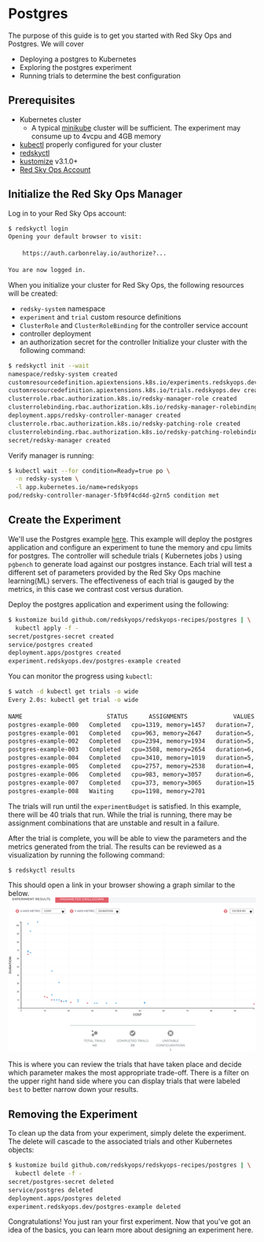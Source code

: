 # Postgres

The purpose of this guide is to get you started with Red Sky Ops and Postgres.
We will cover
- Deploying a postgres to Kubernetes
- Exploring the postgres experiment
- Running trials to determine the best configuration

## Prerequisites

- Kubernetes cluster
  - A typical [minikube][minikube] cluster will be sufficient. The experiment may consume up to 4vcpu and 4GB memory
- [kubectl][kubectl] properly configured for your cluster
- [redskyctl][redskyctl]
- [kustomize][kustomize] v3.1.0+
- [Red Sky Ops Account][rso account]

## Initialize the Red Sky Ops Manager

Log in to your Red Sky Ops account:
```sh
$ redskyctl login
Opening your default browser to visit:

	https://auth.carbonrelay.io/authorize?...

You are now logged in.
```

When you initialize your cluster for Red Sky Ops, the following resources will be created:
- `redsky-system` namespace
- `experiment` and `trial` custom resource definitions
- `ClusterRole` and `ClusterRoleBinding` for the controller service account
- controller deployment
- an authorization secret for the controller
Initialize your cluster with the following command:

```sh
$ redskyctl init --wait
namespace/redsky-system created
customresourcedefinition.apiextensions.k8s.io/experiments.redskyops.dev created
customresourcedefinition.apiextensions.k8s.io/trials.redskyops.dev created
clusterrole.rbac.authorization.k8s.io/redsky-manager-role created
clusterrolebinding.rbac.authorization.k8s.io/redsky-manager-rolebinding created
deployment.apps/redsky-controller-manager created
clusterrole.rbac.authorization.k8s.io/redsky-patching-role created
clusterrolebinding.rbac.authorization.k8s.io/redsky-patching-rolebinding created
secret/redsky-manager created
```

Verify manager is running:

```sh
$ kubectl wait --for condition=Ready=true po \
  -n redsky-system \
  -l app.kubernetes.io/name=redskyops
pod/redsky-controller-manager-5fb9f4cd4d-g2rn5 condition met
```

## Create the Experiment

We'll use the Postgres example [here][postgres-example].
This example will deploy the postgres application and configure an experiment to tune the memory and cpu limits for postgres.
The controller will schedule trials ( Kubernetes jobs ) using `pgbench` to generate load against our postgres instance.
Each trial will test a different set of parameters provided by the Red Sky Ops machine learning(ML) servers.
The effectiveness of each trial is gauged by the metrics, in this case we contrast cost versus duration.

Deploy the postgres application and experiment using the following:
```sh
$ kustomize build github.com/redskyops/redskyops-recipes/postgres | \
  kubectl apply -f -
secret/postgres-secret created
service/postgres created
deployment.apps/postgres created
experiment.redskyops.dev/postgres-example created
```

You can monitor the progress using `kubectl`:

```sh
$ watch -d kubectl get trials -o wide
Every 2.0s: kubectl get trial -o wide

NAME                        STATUS      ASSIGNMENTS             VALUES
postgres-example-000   Completed   cpu=1319, memory=1457   duration=7, cost=33
postgres-example-001   Completed   cpu=963, memory=2647    duration=5, cost=29
postgres-example-002   Completed   cpu=2394, memory=1934   duration=5, cost=58
postgres-example-003   Completed   cpu=3508, memory=2654   duration=6, cost=85
postgres-example-004   Completed   cpu=3410, memory=1019   duration=5, cost=78
postgres-example-005   Completed   cpu=2757, memory=2538   duration=4, cost=68
postgres-example-006   Completed   cpu=983, memory=3057    duration=6, cost=30
postgres-example-007   Completed   cpu=373, memory=3065    duration=15, cost=17
postgres-example-008   Waiting     cpu=1198, memory=2701
```

The trials will run until the `experimentBudget` is satisfied. In this example, there will be 40 trials that run.
While the trial is running, there may be assignment combinations that are unstable and result in a failure.

After the trial is complete, you will be able to view the parameters and the metrics generated from the trial.
The results can be reviewed as a visualization by running the following command:

```sh
$ redskyctl results
```

This should open a link in your browser showing a graph similar to the below.
![redskyctl results](redskyresults.png)

This is where you can review the trials that have taken place and decide which parameter makes the most appropriate trade-off.
There is a filter on the upper right hand side where you can display trials that were labeled `best` to better narrow down your results.

## Removing the Experiment

To clean up the data from your experiment, simply delete the experiment. The delete will cascade to the associated trials and other Kubernetes objects:

```sh
$ kustomize build github.com/redskyops/redskyops-recipes/postgres | \
  kubectl delete -f -
secret/postgres-secret deleted
service/postgres deleted
deployment.apps/postgres deleted
experiment.redskyops.dev/postgres-example deleted
```

Congratulations! You just ran your first experiment.
Now that you've got an idea of the basics, you can learn more about designing an experiment here.

[redskyctl]: https://github.com/redskyops/redskyops-controller/releases/latest
[kustomize]: https://github.com/kubernetes-sigs/kustomize/releases/
[minikube]: https://kubernetes.io/docs/setup/learning-environment/minikube/
[kubectl]: https://kubernetes.io/docs/tasks/tools/install-kubectl/

[postgres-example]: https://github.com/redskyops/redskyops-recipes/tree/master/postgres
[rso account]: https://app.carbonrelay.io
